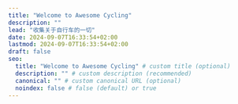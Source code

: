 ```yaml
---
title: "Welcome to Awesome Cycling"
description: ""
lead: "收集关于自行车的一切"
date: 2024-09-07T16:33:54+02:00
lastmod: 2024-09-07T16:33:54+02:00
draft: false
seo:
  title: "Welcome to Awesome Cycling" # custom title (optional)
  description: "" # custom description (recommended)
  canonical: "" # custom canonical URL (optional)
  noindex: false # false (default) or true
---
```

